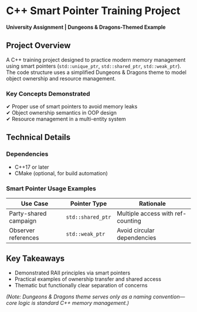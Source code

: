 # **C++ Smart Pointer Training Project**  

**University Assignment | Dungeons & Dragons-Themed Example**  

## **Project Overview**  
A C++ training project designed to practice modern memory management using smart pointers (`std::unique_ptr`, `std::shared_ptr`, `std::weak_ptr`). The code structure uses a simplified Dungeons & Dragons theme to model object ownership and resource management.  

### **Key Concepts Demonstrated**  
✔ Proper use of smart pointers to avoid memory leaks  
✔ Object ownership semantics in OOP design  
✔ Resource management in a multi-entity system  

## **Technical Details**  

### **Dependencies**  
- C++17 or later  
- CMake (optional, for build automation)  



### **Smart Pointer Usage Examples**  
| Use Case               | Pointer Type       | Rationale                          |  
|------------------------|--------------------|------------------------------------|   
| Party-shared campaign  | `std::shared_ptr`  | Multiple access with ref-counting  |  
| Observer references    | `std::weak_ptr`    | Avoid circular dependencies        |  


## **Key Takeaways**  
- Demonstrated RAII principles via smart pointers  
- Practical examples of ownership transfer and shared access  
- Thematic but functionally clear separation of concerns  

*(Note: Dungeons & Dragons theme serves only as a naming convention—core logic is standard C++ memory management.)*  

